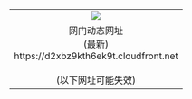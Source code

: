 ﻿<table>
  <tr></tr>
  <tr><td colspan=2 align=center><img src="https://d2xbz9kth6ek9t.cloudfront.net/Up/oGate.jpg" /></td></tr>
  <tr><td colspan=2 align=center>网门动态网址<br/>(最新)
<br>https://d2xbz9kth6ek9t.cloudfront.net
<br/><br/>(以下网址可能失效)
    </td>
  </tr>
</table>

